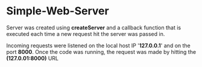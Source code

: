 # Simple-Web-Server

Server was created using **createServer** and a callback function that is executed each time a new request hit the server was passed in.

Incoming requests were listened on the local host IP '**127.0.0.1**' and on the port **8000**. Once the code was running, the request was made by hitting the **(127.0.01:8000)** URL  


